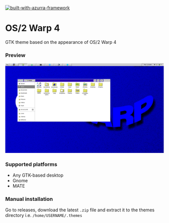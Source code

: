 [![built-with-azurra-framework](https://github.com/B00merang-Project/Azurra_framework/raw/assets/azurra_framework_smaller.png)](https://github.com/B00merang-Project/Azurra_framework)

# OS/2 Warp 4
GTK theme based on the appearance of OS/2 Warp 4

### Preview
![os-2](https://raw.githubusercontent.com/B00merang-Project/gallery/master/OS_2%20Warp%204%20(1).png)

### Supported platforms
- Any GTK-based desktop
- Gnome
- MATE

### Manual installation
Go to releases, download the latest `.zip` file and extract it to the themes directory i.e. `/home/USERNAME/.themes`
